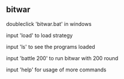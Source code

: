 ## bitwar

doubleclick 'bitwar.bat' in windows

input 'load' to load strategy

input 'ls' to see the programs loaded

input 'battle 200' to run bitwar with 200 round

input 'help' for usage of more commands